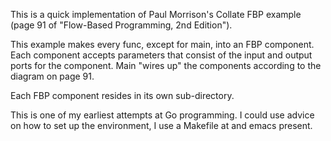 This is a quick implementation of Paul Morrison's Collate FBP example (page 91 of "Flow-Based Programming, 2nd Edition").

This example makes every func, except for main, into an FBP component.  Each component accepts parameters that consist of the input and output ports for the component.  Main "wires up" the components according to the diagram on page 91.

Each FBP component resides in its own sub-directory.


This is one of my earliest attempts at Go programming.  I could use advice on how to set up the environment, I use a Makefile at and emacs present.
